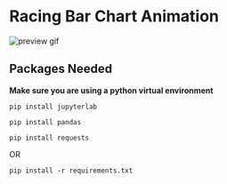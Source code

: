 # Racing Bar Chart Animation

![preview gif](/images/deceased.gif)

## Packages Needed

**Make sure you are using a python virtual environment**

`pip install jupyterlab`

`pip install pandas`

`pip install requests`

OR

`pip install -r requirements.txt`


